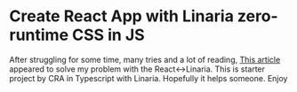 # Create React App with Linaria zero-runtime CSS in JS
After struggling for some time, many tries and a lot of reading,
[This article](https://medium.com/better-programming/create-react-app-with-linaria-9938b3b8e94) appeared to solve my problem with the React<->Linaria.
This is starter project by CRA in Typescript with Linaria. Hopefully it helps someone.
Enjoy